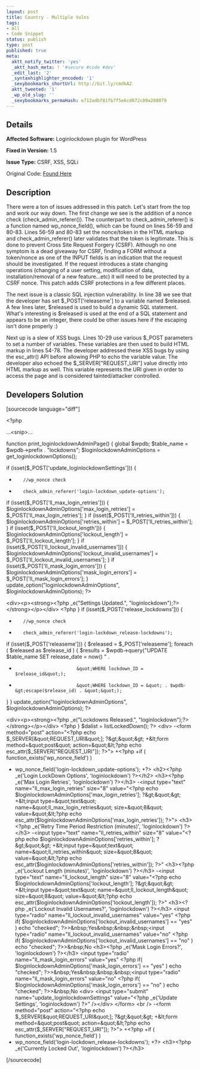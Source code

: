 ```yaml
---
layout: post
title: Country - Multiple Vulns
tags:
- All
- Code Snippet
status: publish
type: post
published: true
meta:
  aktt_notify_twitter: 'yes'
  _aktt_hash_meta: ! '#secure #code #dev'
  _edit_last: '2'
  _syntaxhighlighter_encoded: '1'
  _sexybookmarks_shortUrl: http://bit.ly/cmdkA2
  aktt_tweeted: '1'
  _wp_old_slug: ''
  _sexybookmarks_permaHash: e712adbf81fb7f5e6cd072c89a208079
---
```

## Details
__Affected Software:__ Loginlockdown plugin for WordPress

__Fixed in Version:__  1.5

__Issue Type:__ CSRF, XSS, SQLi

Original Code: <a title="Country" href="http://spotthevuln.com/2010/10/country/" target="_blank">Found    Here</a>
## Description
There were a ton of issues addressed in this patch.  Let's start from the top and work our way down.  The first change we see is the addition of a nonce check (check_admin_referer()).  The counterpart  to check_admin_referer() is a function named wp_nonce_field(), which can be found on lines 56-59 and 80-83.  Lines 56-59 and 80-83 set the nonce/token in the HTML markup and check_admin_referer() later validates that the token is legitimate.  This is done to prevent Cross Site Request Forgery (CSRF).  Although no one symptom is a dead giveaway for CSRF, finding a FORM without a token/nonce as one of the INPUT fields is an indication that the request should be investigated.  If the request introduces a state changing operations (changing of a user setting, modification of data, installation/removal of a new feature...etc) it will need to be protected by a CSRF nonce.  This patch adds CSRF protections in a few different places.

The next issue is a classic SQL injection vulnerability.  In line 38 we see that the developer has set $_POST['releaseme'] to a variable named $released.  A few lines later, $released is used to build a dynamic SQL statement.  What's interesting is $released is used at the end of a SQL statement and appears to be an integer, there could be other issues here if the escaping isn't done properly :)

Next up is a slew of XSS bugs.  Lines 10-29 use various $_POST parameters to set a number of variables.  These variables are then used to build HTML markup in lines 54-78.  The developer addressed these XSS bugs by using the esc_attr() API before allowing PHP to echo the variable value.  The developer also echoed the $_SERVER["REQUEST_URI"] value directly into HTML markup as well.  This variable represents the URI given in order to access the page and is considered tainted/attacker controlled.
## Developers Solution
[sourcecode language="diff"]

&lt;?php

...&lt;snip&gt;...

function print_loginlockdownAdminPage() {
 global $wpdb;
 $table_name = $wpdb-&gt;prefix . &quot;lockdowns&quot;;
 $loginlockdownAdminOptions = get_loginlockdownOptions();

 if (isset($_POST['update_loginlockdownSettings'])) {
+        //wp_nonce check
+        check_admin_referer('login-lockdown_update-options');
 if (isset($_POST['ll_max_login_retries'])) {
 $loginlockdownAdminOptions['max_login_retries'] = $_POST['ll_max_login_retries'];
 }
 if (isset($_POST['ll_retries_within'])) {
 $loginlockdownAdminOptions['retries_within'] = $_POST['ll_retries_within'];
 }
 if (isset($_POST['ll_lockout_length'])) {
 $loginlockdownAdminOptions['lockout_length'] = $_POST['ll_lockout_length'];
 }
 if (isset($_POST['ll_lockout_invalid_usernames'])) {
 $loginlockdownAdminOptions['lockout_invalid_usernames'] = $_POST['ll_lockout_invalid_usernames'];
 }
 if (isset($_POST['ll_mask_login_errors'])) {
 $loginlockdownAdminOptions['mask_login_errors'] = $_POST['ll_mask_login_errors'];
 }
 update_option(&quot;loginlockdownAdminOptions&quot;, $loginlockdownAdminOptions);
 ?&gt;

&lt;div&gt;&lt;p&gt;&lt;strong&gt;&lt;?php _e(&quot;Settings Updated.&quot;, &quot;loginlockdown&quot;);?&gt;&lt;/strong&gt;&lt;/p&gt;&lt;/div&gt;
 &lt;?php
 }
 if (isset($_POST['release_lockdowns'])) {
+        //wp_nonce check
+        check_admin_referer('login-lockdown_release-lockdowns');
 if (isset($_POST['releaseme'])) {
 $released = $_POST['releaseme'];
 foreach ( $released as $release_id ) {
 $results = $wpdb-&gt;query(&quot;UPDATE $table_name SET release_date = now() &quot; .
-                            &quot;WHERE lockdown_ID = $release_id&quot;);
+                            &quot;WHERE lockdown_ID = &quot; . $wpdb-&gt;escape($release_id) . &quot;&quot;);
 }
 }
 update_option(&quot;loginlockdownAdminOptions&quot;, $loginlockdownAdminOptions);
 ?&gt;

&lt;div&gt;&lt;p&gt;&lt;strong&gt;&lt;?php _e(&quot;Lockdowns Released.&quot;, &quot;loginlockdown&quot;);?&gt;&lt;/strong&gt;&lt;/p&gt;&lt;/div&gt;
 &lt;?php
 }
 $dalist = listLockedDown();
?&gt;
&lt;div&gt;
-&lt;form method=&quot;post&quot; action=&quot;&lt;?php echo $_SERVER[&quot;REQUEST_URI&quot;]; ?&gt;&quot;&gt;
+&lt;form method=&quot;post&quot; action=&quot;&lt;?php echo esc_attr($_SERVER[&quot;REQUEST_URI&quot;]); ?&gt;&quot;&gt;
+&lt;?php
+if ( function_exists('wp_nonce_field') )
+    wp_nonce_field('login-lockdown_update-options');
+?&gt;
&lt;h2&gt;&lt;?php _e('Login LockDown Options', 'loginlockdown') ?&gt;&lt;/h2&gt;
&lt;h3&gt;&lt;?php _e('Max Login Retries', 'loginlockdown') ?&gt;&lt;/h3&gt;
-&lt;input type=&quot;text&quot; name=&quot;ll_max_login_retries&quot; size=&quot;8&quot; value=&quot;&lt;?php echo $loginlockdownAdminOptions['max_login_retries']; ?&gt;&quot;&gt;
+&lt;input type=&quot;text&quot; name=&quot;ll_max_login_retries&quot; size=&quot;8&quot; value=&quot;&lt;?php echo esc_attr($loginlockdownAdminOptions['max_login_retries']); ?&gt;&quot;&gt;
&lt;h3&gt;&lt;?php _e('Retry Time Period Restriction (minutes)', 'loginlockdown') ?&gt;&lt;/h3&gt;
-&lt;input type=&quot;text&quot; name=&quot;ll_retries_within&quot; size=&quot;8&quot; value=&quot;&lt;?php echo $loginlockdownAdminOptions['retries_within']; ?&gt;&quot;&gt;
+&lt;input type=&quot;text&quot; name=&quot;ll_retries_within&quot; size=&quot;8&quot; value=&quot;&lt;?php echo esc_attr($loginlockdownAdminOptions['retries_within']); ?&gt;&quot;
&lt;h3&gt;&lt;?php _e('Lockout Length (minutes)', 'loginlockdown') ?&gt;&lt;/h3&gt;
-&lt;input type=&quot;text&quot; name=&quot;ll_lockout_length&quot; size=&quot;8&quot; value=&quot;&lt;?php echo $loginlockdownAdminOptions['lockout_length']; ?&gt;&quot;&gt;
+&lt;input type=&quot;text&quot; name=&quot;ll_lockout_length&quot; size=&quot;8&quot; value=&quot;&lt;?php echo esc_attr($loginlockdownAdminOptions['lockout_length']); ?&gt;&quot;
&lt;h3&gt;&lt;?php _e('Lockout Invalid Usernames?', 'loginlockdown') ?&gt;&lt;/h3&gt;
&lt;input type=&quot;radio&quot; name=&quot;ll_lockout_invalid_usernames&quot; value=&quot;yes&quot; &lt;?php if( $loginlockdownAdminOptions['lockout_invalid_usernames'] == &quot;yes&quot; ) echo &quot;checked&quot;; ?&gt;&gt;&amp;nbsp;Yes&amp;nbsp;&amp;nbsp;&amp;nbsp;&lt;input type=&quot;radio&quot; name=&quot;ll_lockout_invalid_usernames&quot; value=&quot;no&quot; &lt;?php if( $loginlockdownAdminOptions['lockout_invalid_usernames'] == &quot;no&quot; ) echo &quot;checked&quot;; ?&gt;&gt;&amp;nbsp;No
&lt;h3&gt;&lt;?php _e('Mask Login Errors?', 'loginlockdown') ?&gt;&lt;/h3&gt;
&lt;input type=&quot;radio&quot; name=&quot;ll_mask_login_errors&quot; value=&quot;yes&quot; &lt;?php if( $loginlockdownAdminOptions['mask_login_errors'] == &quot;yes&quot; ) echo &quot;checked&quot;; ?&gt;&gt;&amp;nbsp;Yes&amp;nbsp;&amp;nbsp;&amp;nbsp;&lt;input type=&quot;radio&quot; name=&quot;ll_mask_login_errors&quot; value=&quot;no&quot; &lt;?php if( $loginlockdownAdminOptions['mask_login_errors'] == &quot;no&quot; ) echo &quot;checked&quot;; ?&gt;&gt;&amp;nbsp;No
&lt;div&gt;
&lt;input type=&quot;submit&quot; name=&quot;update_loginlockdownSettings&quot; value=&quot;&lt;?php _e('Update Settings', 'loginlockdown') ?&gt;&quot; /&gt;&lt;/div&gt;
&lt;/form&gt;
&lt;br /&gt;
-&lt;form method=&quot;post&quot; action=&quot;&lt;?php echo $_SERVER[&quot;REQUEST_URI&quot;]; ?&gt;&quot;&gt;
+&lt;form method=&quot;post&quot; action=&quot;&lt;?php echo esc_attr($_SERVER[&quot;REQUEST_URI&quot;]); ?&gt;&quot;&gt;
+&lt;?php
+if ( function_exists('wp_nonce_field') )
+    wp_nonce_field('login-lockdown_release-lockdowns');
+?&gt;
&lt;h3&gt;&lt;?php _e('Currently Locked Out', 'loginlockdown') ?&gt;&lt;/h3&gt;

[/sourcecode] 
